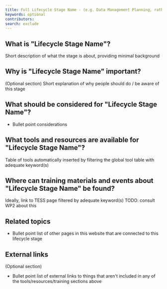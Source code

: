 ```yaml
---
title: Full Lifecycle Stage Name - (e.g. Data Management Planning, rather than just Planning)
keywords: optional
contributors:
search: exclude
---
```


## What is "Lifecycle Stage Name"?
Short description of what the stage is about, providing minimal background

## Why is "Lifecycle Stage Name" important?
(Optional section)
Short explanation of why people should do / be aware of this stage

## What should be considered for "Lifecycle Stage Name"? 
* Bullet point considerations

## What tools and resources are available for "Lifecycle Stage Name"?
Table of tools automatically inserted by filtering the global tool table with adequate keyword(s)

## Where can training materials and events about "Lifecycle Stage Name" be found?
Ideally, link to TESS page filtered by adequate keyword(s)
TODO: consult WP2 about this

## Related topics
* Bullet point list of other pages in this website that are connected to this lifecycle stage

## External links
(Optional section)
* Bullet point list of external links to things that aren't included in any of the tools/resources/training sections above
